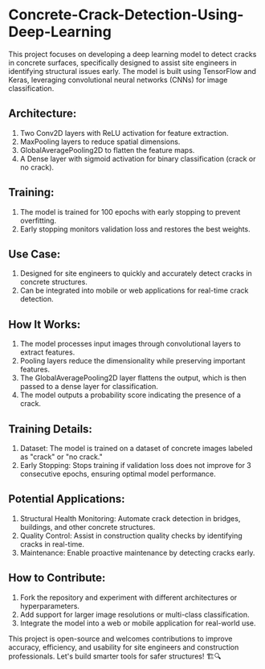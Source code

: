 # Concrete-Crack-Detection-Using-Deep-Learning
This project focuses on developing a deep learning model to detect cracks in concrete surfaces, specifically designed to assist site engineers in identifying structural issues early. The model is built using TensorFlow and Keras, leveraging convolutional neural networks (CNNs) for image classification.

## Architecture:

1. Two Conv2D layers with ReLU activation for feature extraction.
2. MaxPooling layers to reduce spatial dimensions.
3. GlobalAveragePooling2D to flatten the feature maps.
4. A Dense layer with sigmoid activation for binary classification (crack or no crack).

## Training:

1. The model is trained for 100 epochs with early stopping to prevent overfitting.
2. Early stopping monitors validation loss and restores the best weights.

## Use Case:

1. Designed for site engineers to quickly and accurately detect cracks in concrete structures.
2. Can be integrated into mobile or web applications for real-time crack detection.

## How It Works:

1. The model processes input images through convolutional layers to extract features.
2. Pooling layers reduce the dimensionality while preserving important features.
3. The GlobalAveragePooling2D layer flattens the output, which is then passed to a dense layer for classification.
4. The model outputs a probability score indicating the presence of a crack.

## Training Details:

1. Dataset: The model is trained on a dataset of concrete images labeled as "crack" or "no crack."
2. Early Stopping: Stops training if validation loss does not improve for 3 consecutive epochs, ensuring optimal model performance.

## Potential Applications:

1. Structural Health Monitoring: Automate crack detection in bridges, buildings, and other concrete structures.
2. Quality Control: Assist in construction quality checks by identifying cracks in real-time.
3. Maintenance: Enable proactive maintenance by detecting cracks early.

## How to Contribute:

1. Fork the repository and experiment with different architectures or hyperparameters.
2. Add support for larger image resolutions or multi-class classification.
3. Integrate the model into a web or mobile application for real-world use.

This project is open-source and welcomes contributions to improve accuracy, efficiency, and usability for site engineers and construction professionals. Let's build smarter tools for safer structures! 🏗️🔍
